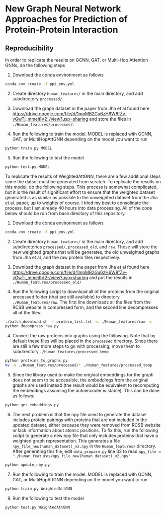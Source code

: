 # New Graph Neural Network Approaches for Prediction of Protein-Protein Interaction

## Reproducibility

In order to replicate the results on GCNN, GAT, or Multi-Hop Attention GNNs, do the following steps
  1. Download the conda environment as follows

```bash
conda env create -f ppi_env.yml
```

  2. Create directory ```Human_features/``` in the main directory, and add subdirectory ```processed/```

  3. Download the graph dataset in the paper from Jha et al found here https://drive.google.com/file/d/1mpMB2Gu6zH6W8fZv-vGwTj_mmeitIV2-/view?usp=sharing and store the files in ```./Human_features/processed/```.
  
  4. Run the following to train the model. MODEL is replaced with GCNN, GAT, or MultiHopAttGNN depending on the model you want to run

```bash
python train.py MODEL
```

  5. Run the following to test the model

```bash
python test.py MODEL
```

To replicate the results of WeightedAttGNN, there are a few additional steps since the datset must be generated from scratch. To replicate the results on this model, do the following steps. This process is somewhat complicated, but it is the result of significant effort to ensure that the weighted dataset generated is as similar as possible to the unweighted dataset from the Jha et al. paper, up to weights of course. I tried my best to consolidate the process, but I am already 40 hours into data processing. All of the code below should be run from base directory of this repository.

1. Download the conda environment as follows

```bash
conda env create -f ppi_env.yml
```

2. Create directory ```Human_features/``` in the main directory, and add subdirectories ```processed/```, ```processed_old```, and ```raw```. These will store the new weighted graphs that will be generates, the old unweighted graphs from Jha et al, and the raw protein files respectively.

2. Download the graph dataset in the paper from Jha et al found here https://drive.google.com/file/d/1mpMB2Gu6zH6W8fZv-vGwTj_mmeitIV2-/view?usp=sharing and put the results in ```./Human_features/processed_old/```

3. Run the following script to download all of the proteins from the original processed folder (that are still available) to directory ```./Human_features/raw```. The first line downloads all the files from the RCSB website in compressed form, and the second line decompresses all of the files.

```bash
./batch_download.sh -f protein_list.txt -o ./Human_features/raw -c
python decompress_raw.py
```

4. Convert the raw proteins into graphs using the following. Note that by default these files will be placed in the ```processed``` directory. Since there are still a few more steps to go with processing, move them to subdirectory ```./Human_features/processed_temp```

```bash
python proteins_to_graphs.py
mv -v ./Human_features/processed/* ./Human_features/processed_temp
```

5. Since the library used to make the original embeddings for the graph does not seem to be accessible, the embeddings from the original graphs are used instead (the result would be equivalent to recomputing the embeddings assuming the autoencoder is stable). This can be done as follows:

```bash
python get_embeddings.py
```

6. The next problem is that the npy file used to generate the dataset includes protein pairings with proteins that are not included in the updated dataset, either because they were removed from RCSB website or lack information about atomic positions. To fix this, run the following script to generate a new npy file that only includes proteins that have a weighted graph representation. This generates a file ```npy_file_new(human_dataset)_v2.npy``` in the ```Human_features/``` directory. After generating this file, edit ```data_prepare.py``` line 32 to read ```npy_file = "./Human_features/npy_file_new(human_dataset)_v2.npy"```

```bash
python update_nby.py
```

7. Run the following to train the model. MODEL is replaced with GCNN, GAT, or MultiHopAttGNN depending on the model you want to run

```bash
python train.py WeightedAttGNN
```

8. Run the following to test the model

```bash
python test.py WeightedAttGNN
``` 

